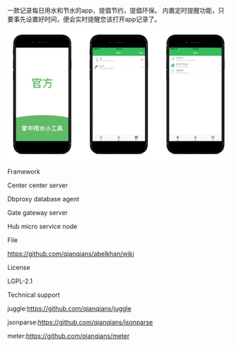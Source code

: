 一款记录每日用水和节水的app，提倡节约，提倡环保。
内置定时提醒功能，只要事先设置好时间，便会实时提醒您该打开app记录了。

![image](https://github.com/watersave/water_common_place/blob/master/water.png)

Framework

Center center server

Dbproxy database agent

Gate gateway server

Hub micro service node

File

https://github.com/qianqians/abelkhan/wiki

License

LGPL-2.1

Technical support

juggle:https://github.com/qianqians/juggle

jsonparse:https://github.com/qianqians/jsonparse

meter:https://github.com/qianqians/meter
